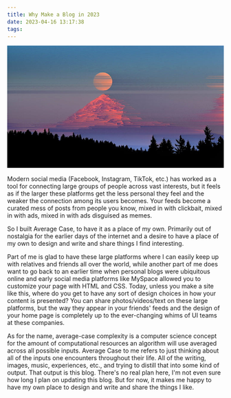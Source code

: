 ```yaml
---
title: Why Make a Blog in 2023
date: 2023-04-16 13:17:38
tags:
---
```


![fading mountain](../images/neon-fading-mountain.jpg)

Modern social media (Facebook, Instagram, TikTok, etc.) has worked as a tool for connecting large groups of people across vast interests, but it feels as if the larger these platforms get the less personal they feel and the weaker the connection among its users becomes. Your feeds become a curated mess of posts from people you know, mixed in with clickbait, mixed in with ads, mixed in with ads disguised as memes.

So I built Average Case, to have it as a place of my own. Primarily out of nostalgia for the earlier days of the internet and a desire to have a place of my own to design and write and share things I find interesting.

Part of me is glad to have these large platforms where I can easily keep up with relatives and friends all over the world, while another part of me does want to go back to an earlier time when personal blogs were ubiquitous online and early social media platforms like MySpace allowed you to customize your page with HTML and CSS. Today, unless you make a site like this, where do you get to have any sort of design choices in how your content is presented? You can share photos/videos/text on these large platforms, but the way they appear in your friends' feeds and the design of your home page is completely up to the ever-changing whims of UI teams at these companies.

As for the name, average-case complexity is a computer science concept for the amount of computational resources an algorithm will use averaged across all possible inputs.
Average Case to me refers to just thinking about all of the inputs one encounters throughout their life. All of the writing, images, music, experiences, etc., and trying to distill that into some kind of output. That output is this blog. There's no real plan here, I'm not even sure how long I plan on updating this blog. But for now, it makes me happy to have my own place to design and write and share the things I like.
